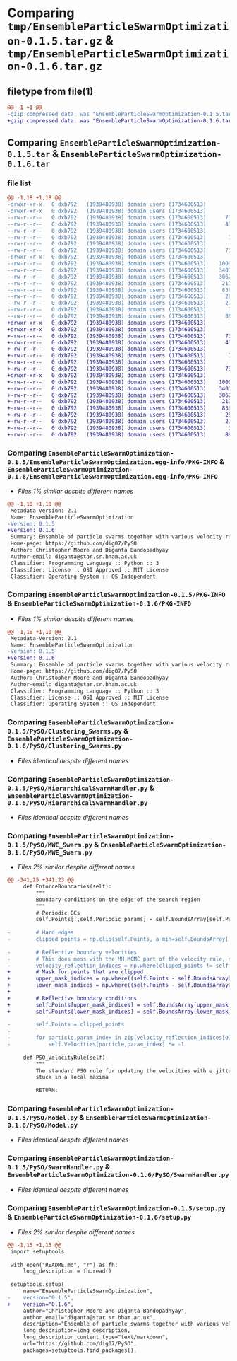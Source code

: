 # Comparing `tmp/EnsembleParticleSwarmOptimization-0.1.5.tar.gz` & `tmp/EnsembleParticleSwarmOptimization-0.1.6.tar.gz`

## filetype from file(1)

```diff
@@ -1 +1 @@
-gzip compressed data, was "EnsembleParticleSwarmOptimization-0.1.5.tar", last modified: Tue Jul 25 14:01:53 2023, max compression
+gzip compressed data, was "EnsembleParticleSwarmOptimization-0.1.6.tar", last modified: Wed Jul 26 14:48:38 2023, max compression
```

## Comparing `EnsembleParticleSwarmOptimization-0.1.5.tar` & `EnsembleParticleSwarmOptimization-0.1.6.tar`

### file list

```diff
@@ -1,18 +1,18 @@
-drwxr-xr-x   0 dxb792   (1939480938) domain users (1734600513)        0 2023-07-25 14:01:53.919572 EnsembleParticleSwarmOptimization-0.1.5/
-drwxr-xr-x   0 dxb792   (1939480938) domain users (1734600513)        0 2023-07-25 14:01:53.919572 EnsembleParticleSwarmOptimization-0.1.5/EnsembleParticleSwarmOptimization.egg-info/
--rw-r--r--   0 dxb792   (1939480938) domain users (1734600513)      730 2023-07-25 14:01:53.000000 EnsembleParticleSwarmOptimization-0.1.5/EnsembleParticleSwarmOptimization.egg-info/PKG-INFO
--rw-r--r--   0 dxb792   (1939480938) domain users (1734600513)      431 2023-07-25 14:01:53.000000 EnsembleParticleSwarmOptimization-0.1.5/EnsembleParticleSwarmOptimization.egg-info/SOURCES.txt
--rw-r--r--   0 dxb792   (1939480938) domain users (1734600513)        1 2023-07-25 14:01:53.000000 EnsembleParticleSwarmOptimization-0.1.5/EnsembleParticleSwarmOptimization.egg-info/dependency_links.txt
--rw-r--r--   0 dxb792   (1939480938) domain users (1734600513)       77 2023-07-25 14:01:53.000000 EnsembleParticleSwarmOptimization-0.1.5/EnsembleParticleSwarmOptimization.egg-info/requires.txt
--rw-r--r--   0 dxb792   (1939480938) domain users (1734600513)        5 2023-07-25 14:01:53.000000 EnsembleParticleSwarmOptimization-0.1.5/EnsembleParticleSwarmOptimization.egg-info/top_level.txt
--rw-r--r--   0 dxb792   (1939480938) domain users (1734600513)      730 2023-07-25 14:01:53.919572 EnsembleParticleSwarmOptimization-0.1.5/PKG-INFO
-drwxr-xr-x   0 dxb792   (1939480938) domain users (1734600513)        0 2023-07-25 14:01:53.919572 EnsembleParticleSwarmOptimization-0.1.5/PySO/
--rw-r--r--   0 dxb792   (1939480938) domain users (1734600513)    10064 2023-07-21 11:31:24.000000 EnsembleParticleSwarmOptimization-0.1.5/PySO/Clustering_Swarms.py
--rw-r--r--   0 dxb792   (1939480938) domain users (1734600513)    34011 2023-07-21 11:31:24.000000 EnsembleParticleSwarmOptimization-0.1.5/PySO/HierarchicalSwarmHandler.py
--rw-r--r--   0 dxb792   (1939480938) domain users (1734600513)    30629 2023-07-25 13:56:21.000000 EnsembleParticleSwarmOptimization-0.1.5/PySO/MWE_Swarm.py
--rw-r--r--   0 dxb792   (1939480938) domain users (1734600513)     2174 2023-07-21 11:31:24.000000 EnsembleParticleSwarmOptimization-0.1.5/PySO/Model.py
--rw-r--r--   0 dxb792   (1939480938) domain users (1734600513)     8369 2023-07-21 11:31:24.000000 EnsembleParticleSwarmOptimization-0.1.5/PySO/SwarmHandler.py
--rw-r--r--   0 dxb792   (1939480938) domain users (1734600513)      288 2023-07-25 13:58:45.000000 EnsembleParticleSwarmOptimization-0.1.5/PySO/__init__.py
--rw-r--r--   0 dxb792   (1939480938) domain users (1734600513)      212 2023-07-21 11:31:24.000000 EnsembleParticleSwarmOptimization-0.1.5/README.md
--rw-r--r--   0 dxb792   (1939480938) domain users (1734600513)       38 2023-07-25 14:01:53.919572 EnsembleParticleSwarmOptimization-0.1.5/setup.cfg
--rw-r--r--   0 dxb792   (1939480938) domain users (1734600513)      885 2023-07-25 13:58:52.000000 EnsembleParticleSwarmOptimization-0.1.5/setup.py
+drwxr-xr-x   0 dxb792   (1939480938) domain users (1734600513)        0 2023-07-26 14:48:38.770998 EnsembleParticleSwarmOptimization-0.1.6/
+drwxr-xr-x   0 dxb792   (1939480938) domain users (1734600513)        0 2023-07-26 14:48:38.770998 EnsembleParticleSwarmOptimization-0.1.6/EnsembleParticleSwarmOptimization.egg-info/
+-rw-r--r--   0 dxb792   (1939480938) domain users (1734600513)      730 2023-07-26 14:48:38.000000 EnsembleParticleSwarmOptimization-0.1.6/EnsembleParticleSwarmOptimization.egg-info/PKG-INFO
+-rw-r--r--   0 dxb792   (1939480938) domain users (1734600513)      431 2023-07-26 14:48:38.000000 EnsembleParticleSwarmOptimization-0.1.6/EnsembleParticleSwarmOptimization.egg-info/SOURCES.txt
+-rw-r--r--   0 dxb792   (1939480938) domain users (1734600513)        1 2023-07-26 14:48:38.000000 EnsembleParticleSwarmOptimization-0.1.6/EnsembleParticleSwarmOptimization.egg-info/dependency_links.txt
+-rw-r--r--   0 dxb792   (1939480938) domain users (1734600513)       77 2023-07-26 14:48:38.000000 EnsembleParticleSwarmOptimization-0.1.6/EnsembleParticleSwarmOptimization.egg-info/requires.txt
+-rw-r--r--   0 dxb792   (1939480938) domain users (1734600513)        5 2023-07-26 14:48:38.000000 EnsembleParticleSwarmOptimization-0.1.6/EnsembleParticleSwarmOptimization.egg-info/top_level.txt
+-rw-r--r--   0 dxb792   (1939480938) domain users (1734600513)      730 2023-07-26 14:48:38.770998 EnsembleParticleSwarmOptimization-0.1.6/PKG-INFO
+drwxr-xr-x   0 dxb792   (1939480938) domain users (1734600513)        0 2023-07-26 14:48:38.770998 EnsembleParticleSwarmOptimization-0.1.6/PySO/
+-rw-r--r--   0 dxb792   (1939480938) domain users (1734600513)    10064 2023-07-21 11:31:24.000000 EnsembleParticleSwarmOptimization-0.1.6/PySO/Clustering_Swarms.py
+-rw-r--r--   0 dxb792   (1939480938) domain users (1734600513)    34011 2023-07-21 11:31:24.000000 EnsembleParticleSwarmOptimization-0.1.6/PySO/HierarchicalSwarmHandler.py
+-rw-r--r--   0 dxb792   (1939480938) domain users (1734600513)    30623 2023-07-26 14:39:38.000000 EnsembleParticleSwarmOptimization-0.1.6/PySO/MWE_Swarm.py
+-rw-r--r--   0 dxb792   (1939480938) domain users (1734600513)     2174 2023-07-21 11:31:24.000000 EnsembleParticleSwarmOptimization-0.1.6/PySO/Model.py
+-rw-r--r--   0 dxb792   (1939480938) domain users (1734600513)     8369 2023-07-21 11:31:24.000000 EnsembleParticleSwarmOptimization-0.1.6/PySO/SwarmHandler.py
+-rw-r--r--   0 dxb792   (1939480938) domain users (1734600513)      288 2023-07-26 14:41:02.000000 EnsembleParticleSwarmOptimization-0.1.6/PySO/__init__.py
+-rw-r--r--   0 dxb792   (1939480938) domain users (1734600513)      212 2023-07-21 11:31:24.000000 EnsembleParticleSwarmOptimization-0.1.6/README.md
+-rw-r--r--   0 dxb792   (1939480938) domain users (1734600513)       38 2023-07-26 14:48:38.770998 EnsembleParticleSwarmOptimization-0.1.6/setup.cfg
+-rw-r--r--   0 dxb792   (1939480938) domain users (1734600513)      885 2023-07-26 14:41:18.000000 EnsembleParticleSwarmOptimization-0.1.6/setup.py
```

### Comparing `EnsembleParticleSwarmOptimization-0.1.5/EnsembleParticleSwarmOptimization.egg-info/PKG-INFO` & `EnsembleParticleSwarmOptimization-0.1.6/EnsembleParticleSwarmOptimization.egg-info/PKG-INFO`

 * *Files 1% similar despite different names*

```diff
@@ -1,10 +1,10 @@
 Metadata-Version: 2.1
 Name: EnsembleParticleSwarmOptimization
-Version: 0.1.5
+Version: 0.1.6
 Summary: Ensemble of particle swarms together with various velocity rules for function optimization
 Home-page: https://github.com/dig07/PySO
 Author: Christopher Moore and Diganta Bandopadhyay
 Author-email: diganta@star.sr.bham.ac.uk
 Classifier: Programming Language :: Python :: 3
 Classifier: License :: OSI Approved :: MIT License
 Classifier: Operating System :: OS Independent
```

### Comparing `EnsembleParticleSwarmOptimization-0.1.5/PKG-INFO` & `EnsembleParticleSwarmOptimization-0.1.6/PKG-INFO`

 * *Files 1% similar despite different names*

```diff
@@ -1,10 +1,10 @@
 Metadata-Version: 2.1
 Name: EnsembleParticleSwarmOptimization
-Version: 0.1.5
+Version: 0.1.6
 Summary: Ensemble of particle swarms together with various velocity rules for function optimization
 Home-page: https://github.com/dig07/PySO
 Author: Christopher Moore and Diganta Bandopadhyay
 Author-email: diganta@star.sr.bham.ac.uk
 Classifier: Programming Language :: Python :: 3
 Classifier: License :: OSI Approved :: MIT License
 Classifier: Operating System :: OS Independent
```

### Comparing `EnsembleParticleSwarmOptimization-0.1.5/PySO/Clustering_Swarms.py` & `EnsembleParticleSwarmOptimization-0.1.6/PySO/Clustering_Swarms.py`

 * *Files identical despite different names*

### Comparing `EnsembleParticleSwarmOptimization-0.1.5/PySO/HierarchicalSwarmHandler.py` & `EnsembleParticleSwarmOptimization-0.1.6/PySO/HierarchicalSwarmHandler.py`

 * *Files identical despite different names*

### Comparing `EnsembleParticleSwarmOptimization-0.1.5/PySO/MWE_Swarm.py` & `EnsembleParticleSwarmOptimization-0.1.6/PySO/MWE_Swarm.py`

 * *Files 2% similar despite different names*

```diff
@@ -341,25 +341,23 @@
     def EnforceBoundaries(self):
         """
         Boundary conditions on the edge of the search region
         """
         # Periodic BCs
         self.Points[:,self.Periodic_params] = self.BoundsArray[self.Periodic_params,0] + np.mod(self.Points[:,self.Periodic_params]-self.BoundsArray[self.Periodic_params,0],self.PeriodicParamRanges[self.Periodic_params])
 
-        # Hard edges
-        clipped_points = np.clip(self.Points, a_min=self.BoundsArray[:,0], a_max=self.BoundsArray[:,1])
 
-        # Reflective boundary velocities
-        # This does mess with the MH MCMC part of the velocity rule, so proposals near prior boundary in the case MH_fraction=1.0 will be affected
-        velocity_reflection_indices = np.where(clipped_points != self.Points)
+        # Mask for points that are clipped
+        upper_mask_indices = np.where((self.Points - self.BoundsArray[:,1])>0)
+        lower_mask_indices = np.where((self.Points - self.BoundsArray[:,0])<0)
+
+        # Reflective boundary conditions
+        self.Points[upper_mask_indices] = self.BoundsArray[upper_mask_indices[1],1] - np.abs(self.Points[upper_mask_indices] - self.BoundsArray[upper_mask_indices[1],1])
+        self.Points[lower_mask_indices] = self.BoundsArray[lower_mask_indices[1],0] + np.abs(self.Points[lower_mask_indices] - self.BoundsArray[lower_mask_indices[1],0])
 
-        self.Points = clipped_points
-
-        for particle,param_index in zip(velocity_reflection_indices[0],velocity_reflection_indices[1]):
-            self.Velocities[particle,param_index] *= -1
 
     def PSO_VelocityRule(self):
         """
         The standard PSO rule for updating the velocities with a jitter component added to reduce the chance of a particle
         stuck in a local maxima
 
         RETURN:
```

### Comparing `EnsembleParticleSwarmOptimization-0.1.5/PySO/Model.py` & `EnsembleParticleSwarmOptimization-0.1.6/PySO/Model.py`

 * *Files identical despite different names*

### Comparing `EnsembleParticleSwarmOptimization-0.1.5/PySO/SwarmHandler.py` & `EnsembleParticleSwarmOptimization-0.1.6/PySO/SwarmHandler.py`

 * *Files identical despite different names*

### Comparing `EnsembleParticleSwarmOptimization-0.1.5/setup.py` & `EnsembleParticleSwarmOptimization-0.1.6/setup.py`

 * *Files 2% similar despite different names*

```diff
@@ -1,15 +1,15 @@
 import setuptools
 
 with open("README.md", "r") as fh:
     long_description = fh.read()
 
 setuptools.setup(
     name="EnsembleParticleSwarmOptimization",
-    version="0.1.5",
+    version="0.1.6",
     author="Christopher Moore and Diganta Bandopadhyay",
     author_email="diganta@star.sr.bham.ac.uk",
     description="Ensemble of particle swarms together with various velocity rules for function optimization",
     long_description=long_description,
     long_description_content_type="text/markdown",
     url="https://github.com/dig07/PySO",
     packages=setuptools.find_packages(),
```

